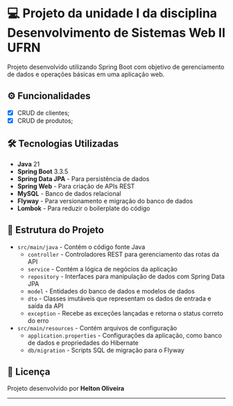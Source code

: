 
# 💻 Projeto da unidade I da disciplina Desenvolvimento de Sistemas Web II UFRN

Projeto desenvolvido utilizando Spring Boot com objetivo de gerenciamento de dados e operações básicas em uma aplicação web.

## ⚙️ Funcionalidades

- [x] CRUD de clientes;
- [x] CRUD de produtos;

## 🛠 Tecnologias Utilizadas

- **Java** 21
- **Spring Boot** 3.3.5
- **Spring Data JPA** - Para persistência de dados
- **Spring Web** - Para criação de APIs REST
- **MySQL** - Banco de dados relacional
- **Flyway** - Para versionamento e migração do banco de dados
- **Lombok** - Para reduzir o boilerplate do código

## 📂 Estrutura do Projeto

- `src/main/java` - Contém o código fonte Java
  - `controller` - Controladores REST para gerenciamento das rotas da API
  - `service` - Contém a lógica de negócios da aplicação
  - `repository` - Interfaces para manipulação de dados com Spring Data JPA
  - `model` - Entidades do banco de dados e modelos de dados
  - `dto` - Classes imutáveis que representam os dados de entrada e saída da API
  - `exception` - Recebe as exceções lançadas e retorna o status correto do erro
- `src/main/resources` - Contém arquivos de configuração
  - `application.properties` - Configurações da aplicação, como banco de dados e propriedades do Hibernate
  - `db/migration` - Scripts SQL de migração para o Flyway

## 📝 Licença

Projeto desenvolvido por **Helton Oliveira**

---


